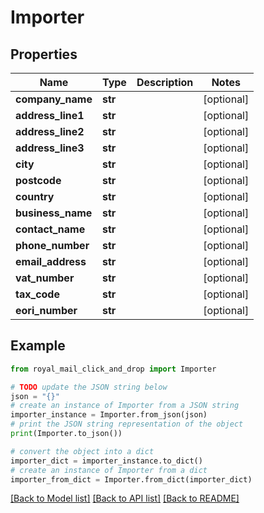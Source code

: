 # Importer


## Properties

Name | Type | Description | Notes
------------ | ------------- | ------------- | -------------
**company_name** | **str** |  | [optional] 
**address_line1** | **str** |  | [optional] 
**address_line2** | **str** |  | [optional] 
**address_line3** | **str** |  | [optional] 
**city** | **str** |  | [optional] 
**postcode** | **str** |  | [optional] 
**country** | **str** |  | [optional] 
**business_name** | **str** |  | [optional] 
**contact_name** | **str** |  | [optional] 
**phone_number** | **str** |  | [optional] 
**email_address** | **str** |  | [optional] 
**vat_number** | **str** |  | [optional] 
**tax_code** | **str** |  | [optional] 
**eori_number** | **str** |  | [optional] 

## Example

```python
from royal_mail_click_and_drop import Importer

# TODO update the JSON string below
json = "{}"
# create an instance of Importer from a JSON string
importer_instance = Importer.from_json(json)
# print the JSON string representation of the object
print(Importer.to_json())

# convert the object into a dict
importer_dict = importer_instance.to_dict()
# create an instance of Importer from a dict
importer_from_dict = Importer.from_dict(importer_dict)
```
[[Back to Model list]](../README.md#documentation-for-models) [[Back to API list]](../README.md#documentation-for-api-endpoints) [[Back to README]](../README.md)


